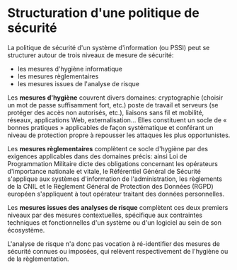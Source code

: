 # Structuration d'une politique de sécurité

La politique de sécurité d'un système d'information \(ou PSSI\) peut se structurer autour de trois niveaux de mesure de sécurité:

* les mesures d'hygiène informatique
* les mesures règlementaires
* les mesures issues de l'analyse de risque

Les **mesures d'hygiène** couvrent divers domaines: cryptographie \(choisir un mot de passe suffisamment fort, etc.\) poste de travail et serveurs \(se protéger des accès non autorisés, etc.\), liaisons sans fil et mobilité, réseaux, applications Web, externalisation... Elles constituent un socle de « bonnes pratiques » applicables de façon systématique et conférant un niveau de protection propre à repousser les attaques les plus opportunistes.

Les **mesures règlementaires** complètent ce socle d'hygiène par des exigences applicables dans des domaines précis: ainsi Loi de Programmation Militaire dicte des obligations concernant les opérateurs d'importance nationale et vitale, le Référentiel Général de Sécurité s'applique aux systèmes d'information de l'administration, les règlements de la CNIL et le Règlement Général de Protection des Données \(RGPD\) européen s'appliquent à tout opérateur traitant des données personnelles.

Les **mesures issues des analyses de risque** complètent ces deux premiers niveaux par des mesures contextuelles, spécifique aux contraintes techniques et fonctionnelles d'un système ou d'un logiciel au sein de son écosystème.

L'analyse de risque n'a donc pas vocation à ré-identifier des mesures de sécurité connues ou imposées, qui relèvent respectivement de l'hygiène ou de la règlementation.

